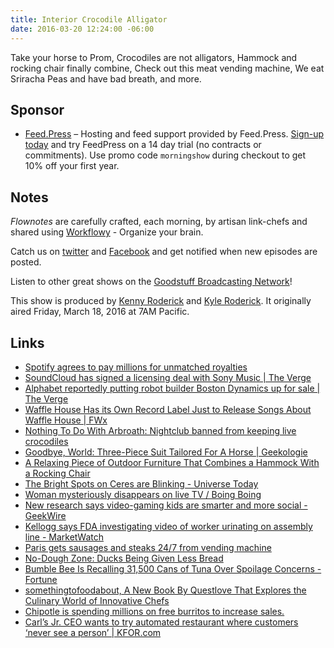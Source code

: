 ```yaml
---
title: Interior Crocodile Alligator
date: 2016-03-20 12:24:00 -06:00
---
```


Take your horse to Prom, Crocodiles are not alligators, Hammock and rocking chair finally combine, Check out this meat vending machine, We eat Sriracha Peas and have bad breath, and more.

## Sponsor

* [Feed.Press](http://feed.press/morningshow) – Hosting and feed support provided by Feed.Press. [Sign-up today](http://feed.press/morningshow) and try FeedPress on a 14 day trial (no contracts or commitments). Use promo code `morningshow` during checkout to get 10% off your first year.

## Notes

*Flownotes* are carefully crafted, each morning, by artisan link-chefs and shared using [Workflowy](https://workflowy.com/invite/20cd98ad.lnx) - Organize your brain.

Catch us on [twitter](http://twitter.com/morningshowam) and [Facebook](http://facebook.com/morningshowam) and get notified when new episodes are posted.

Listen to other great shows on the [Goodstuff Broadcasting Network](http://goodstuff.fm/broadcasts)!

This show is produced by [Kenny Roderick](http://twitter.com/pizzarobotics) and [Kyle Roderick](http://twitter.com/kyleroderick). It originally aired Friday, March 18, 2016 at 7AM Pacific.

## Links

* [Spotify agrees to pay millions for unmatched royalties](http://www.engadget.com/2016/03/17/spotify-agrees-to-pay-millions-for-unmatched-royalties/)
* [SoundCloud has signed a licensing deal with Sony Music | The Verge](http://www.theverge.com/2016/3/17/11256504/soundcloud-sony-music-licensing-deal)
* [Alphabet reportedly putting robot builder Boston Dynamics up for sale | The Verge](http://www.theverge.com/2016/3/17/11254676/alphabet-reportedly-putting-robot-builder-boston-dynamics-up-for-sale)
* [Waffle House Has its Own Record Label Just to Release Songs About Waffle House | FWx](http://www.foodandwine.com/fwx/secrets/waffle-house-has-its-own-record-label-just-release-songs-about-waffle-house?xid=soc_socialflow_twitter_fw)
* [Nothing To Do With Arbroath: Nightclub banned from keeping live crocodiles](http://arbroath.blogspot.com/2016/03/nightclub-banned-from-keeping-live.html)
* [Goodbye, World: Three-Piece Suit Tailored For A Horse | Geekologie](http://geekologie.com/2016/03/goodbye-world-three-piece-suit-tailored.php?utm_source=feedburner&utm_medium=feed&utm_campaign=Feed%3A+geekologie%2FiShm+%28Geekologie+-+Gadgets%2C+Gizmos%2C+and+Awesome%29)
* [A Relaxing Piece of Outdoor Furniture That Combines a Hammock With a Rocking Chair](http://laughingsquid.com/a-relaxing-piece-of-outdoor-furniture-that-combines-a-hammock-with-a-rocking-chair/)
* [The Bright Spots on Ceres are Blinking - Universe Today](http://www.universetoday.com/127897/bright-spots-ceres-blinking/)
* [Woman mysteriously disappears on live TV / Boing Boing](http://boingboing.net/2016/03/17/woman-mysteriously-disappears.html#more-452897)
* [New research says video-gaming kids are smarter and more social - GeekWire](http://www.geekwire.com/2016/new-research-says-video-gaming-kids-smarter-social/)
* [Kellogg says FDA investigating video of worker urinating on assembly line - MarketWatch](http://www.marketwatch.com/story/kellogg-says-fda-investigating-video-of-worker-urinating-on-assembly-line-2016-03-14?mod=googletopstories)
* [Paris gets sausages and steaks 24/7 from vending machine](http://bigstory.ap.org/c27eb32d9f95431498ec2f18ad01444f)
* [No-Dough Zone: Ducks Being Given Less Bread](http://news.sky.com/story/1659327/no-dough-zone-ducks-being-given-less-bread?dcmp=snt-sf-twitter)
* [Bumble Bee Is Recalling 31,500 Cans of Tuna Over Spoilage Concerns - Fortune](http://fortune.com/2016/03/17/bumble-bee-tuna-recall/)
* [somethingtofoodabout, A New Book By Questlove That Explores the Culinary World of Innovative Chefs](http://laughingsquid.com/somethingtofoodabout-a-new-book-by-questlove-that-explores-the-culinary-world-of-innovative-chefs/)
* [Chipotle is spending millions on free burritos to increase sales.](http://www.slate.com/blogs/business_insider/2016/03/17/chipotle_is_spending_millions_on_free_burritos_to_increase_sales.html)
* [Carl’s Jr. CEO wants to try automated restaurant where customers ‘never see a person’ | KFOR.com](http://kfor.com/2016/03/17/carls-jr-ceo-wants-to-try-automated-restaurant-where-customers-never-see-a-person/)